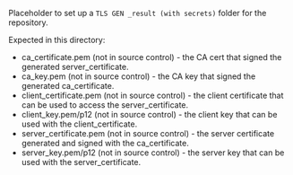 Placeholder to set up a `TLS GEN _result (with secrets)` folder for the repository.

Expected in this directory:
* ca_certificate.pem (not in source control) - the CA cert that signed the generated server_certificate.
* ca_key.pem (not in source control) - the CA key that signed the generated ca_certificate.
* client_certificate.pem (not in source control) - the client certificate that can be used to access the server_certificate.
* client_key.pem/p12 (not in source control) - the client key that can be used with the client_certificate.
* server_certificate.pem (not in source control) - the server certificate generated and signed with the ca_certificate.
* server_key.pem/p12 (not in source control) - the server key that can be used with the server_certificate.
